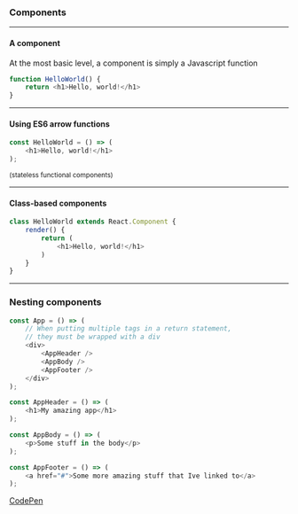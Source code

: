 ### Components

---

#### A component

At the most basic level, a component is simply a Javascript function

```js
function HelloWorld() {
    return <h1>Hello, world!</h1>
}
```

---

#### Using ES6 arrow functions

```js
const HelloWorld = () => (
    <h1>Hello, world!</h1>
);
```

<small>(stateless functional components)</small>

---

#### Class-based components

```js
class HelloWorld extends React.Component {
    render() {
        return (
            <h1>Hello, world!</h1>
        )
    }
}
```

------

### Nesting components

```js
const App = () => (
    // When putting multiple tags in a return statement,
    // they must be wrapped with a div
    <div>
        <AppHeader />
        <AppBody />
        <AppFooter />
    </div>
);

const AppHeader = () => (
    <h1>My amazing app</h1>
);

const AppBody = () => (
    <p>Some stuff in the body</p>
);

const AppFooter = () => (
    <a href="#">Some more amazing stuff that Ive linked to</a>
);
```

[CodePen](https://codepen.io/berkmolla/pen/wqByGx)
